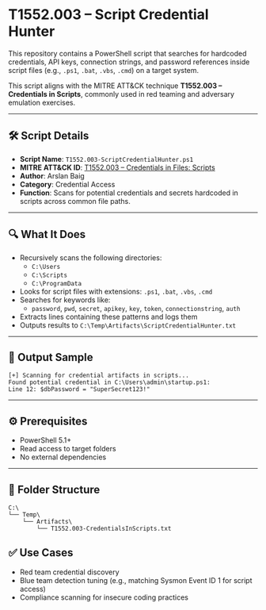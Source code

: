 # T1552.003 – Script Credential Hunter

This repository contains a PowerShell script that searches for hardcoded credentials, API keys, connection strings, and password references inside script files (e.g., `.ps1`, `.bat`, `.vbs`, `.cmd`) on a target system.

This script aligns with the MITRE ATT&CK technique **T1552.003 – Credentials in Scripts**, commonly used in red teaming and adversary emulation exercises.

---

## 🛠 Script Details

- **Script Name**: `T1552.003-ScriptCredentialHunter.ps1`
- **MITRE ATT&CK ID**: [T1552.003 – Credentials in Files: Scripts](https://attack.mitre.org/techniques/T1552/003/)
- **Author**: Arslan Baig
- **Category**: Credential Access
- **Function**: Scans for potential credentials and secrets hardcoded in scripts across common file paths.

---

## 🔍 What It Does

- Recursively scans the following directories:
  - `C:\Users`
  - `C:\Scripts`
  - `C:\ProgramData`
- Looks for script files with extensions: `.ps1`, `.bat`, `.vbs`, `.cmd`
- Searches for keywords like:
  - `password`, `pwd`, `secret`, `apikey`, `key`, `token`, `connectionstring`, `auth`
- Extracts lines containing these patterns and logs them
- Outputs results to `C:\Temp\Artifacts\ScriptCredentialHunter.txt`

---

## 🧾 Output Sample
```text
[+] Scanning for credential artifacts in scripts...
Found potential credential in C:\Users\admin\startup.ps1:
Line 12: $dbPassword = "SuperSecret123!"
```

---

## ⚙️ Prerequisites
 - PowerShell 5.1+
 - Read access to target folders
 - No external dependencies

---

## 📁 Folder Structure

```text
C:\
└── Temp\
    └── Artifacts\
        └── T1552.003-CredentialsInScripts.txt
```

## ✅ Use Cases
- Red team credential discovery
- Blue team detection tuning (e.g., matching Sysmon Event ID 1 for script access)
- Compliance scanning for insecure coding practices
